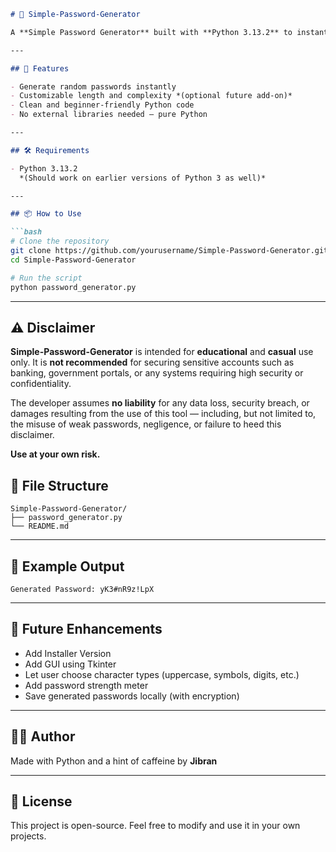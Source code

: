 ```markdown
# 🔐 Simple-Password-Generator

A **Simple Password Generator** built with **Python 3.13.2** to instantly generate strong, random passwords — so you never have to suffer the "forgot password" spiral again.

---

## 🚀 Features

- Generate random passwords instantly  
- Customizable length and complexity *(optional future add-on)*  
- Clean and beginner-friendly Python code  
- No external libraries needed — pure Python

---

## 🛠️ Requirements

- Python 3.13.2  
  *(Should work on earlier versions of Python 3 as well)*

---

## 📦 How to Use

```bash
# Clone the repository
git clone https://github.com/yourusername/Simple-Password-Generator.git
cd Simple-Password-Generator

# Run the script
python password_generator.py
```

---

## ⚠️ Disclaimer

**Simple-Password-Generator** is intended for **educational** and **casual** use only. It is **not recommended** for securing sensitive accounts such as banking, government portals, or any systems requiring high security or confidentiality.

The developer assumes **no liability** for any data loss, security breach, or damages resulting from the use of this tool — including, but not limited to, the misuse of weak passwords, negligence, or failure to heed this disclaimer.

**Use at your own risk.**

## 📁 File Structure

```
Simple-Password-Generator/
├── password_generator.py
└── README.md
```

---

## 🧠 Example Output

```
Generated Password: yK3#nR9z!LpX
```

---

## 🧪 Future Enhancements

- Add Installer Version
- Add GUI using Tkinter
- Let user choose character types (uppercase, symbols, digits, etc.)  
- Add password strength meter  
- Save generated passwords locally (with encryption)

---

## 🧑‍💻 Author

Made with Python and a hint of caffeine by **Jibran**

---

## 📄 License

This project is open-source. Feel free to modify and use it in your own projects.
```

